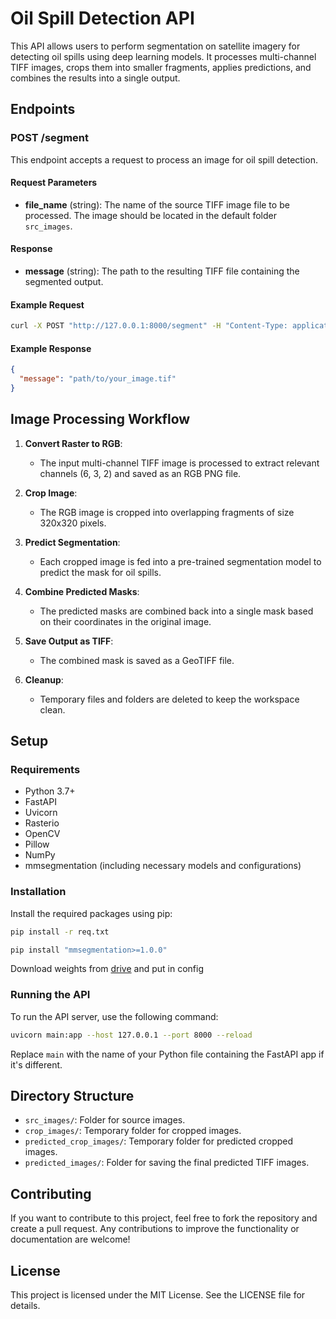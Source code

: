 # Oil Spill Detection API

This API allows users to perform segmentation on satellite imagery for detecting oil spills using deep learning models. It processes multi-channel TIFF images, crops them into smaller fragments, applies predictions, and combines the results into a single output.

## Endpoints

### POST /segment

This endpoint accepts a request to process an image for oil spill detection.

#### Request Parameters

- **file_name** (string): The name of the source TIFF image file to be processed. The image should be located in the default folder `src_images`.

#### Response

- **message** (string): The path to the resulting TIFF file containing the segmented output.

#### Example Request

```bash
curl -X POST "http://127.0.0.1:8000/segment" -H "Content-Type: application/json" -d '{"file_name": "your_image.tif"}'
```

#### Example Response

```json
{
  "message": "path/to/your_image.tif"
}
```

## Image Processing Workflow

1. **Convert Raster to RGB**: 
   - The input multi-channel TIFF image is processed to extract relevant channels (6, 3, 2) and saved as an RGB PNG file.

2. **Crop Image**:
   - The RGB image is cropped into overlapping fragments of size 320x320 pixels.

3. **Predict Segmentation**:
   - Each cropped image is fed into a pre-trained segmentation model to predict the mask for oil spills.

4. **Combine Predicted Masks**:
   - The predicted masks are combined back into a single mask based on their coordinates in the original image.

5. **Save Output as TIFF**:
   - The combined mask is saved as a GeoTIFF file.

6. **Cleanup**:
   - Temporary files and folders are deleted to keep the workspace clean.

## Setup

### Requirements

- Python 3.7+
- FastAPI
- Uvicorn
- Rasterio
- OpenCV
- Pillow
- NumPy
- mmsegmentation (including necessary models and configurations)

### Installation

Install the required packages using pip:

```bash
pip install -r req.txt
```
```bash
pip install "mmsegmentation>=1.0.0"
```
Download weights from [drive](https://drive.google.com/file/d/1z8lNsyYRongWcH1BMVf4nPVDZMnU2HRE/view?usp=sharing) and put in config

### Running the API

To run the API server, use the following command:

```bash
uvicorn main:app --host 127.0.0.1 --port 8000 --reload
```

Replace `main` with the name of your Python file containing the FastAPI app if it's different.

## Directory Structure

- `src_images/`: Folder for source images.
- `crop_images/`: Temporary folder for cropped images.
- `predicted_crop_images/`: Temporary folder for predicted cropped images.
- `predicted_images/`: Folder for saving the final predicted TIFF images.

## Contributing

If you want to contribute to this project, feel free to fork the repository and create a pull request. Any contributions to improve the functionality or documentation are welcome!

## License

This project is licensed under the MIT License. See the LICENSE file for details.


